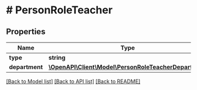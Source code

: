 # # PersonRoleTeacher

## Properties

Name | Type | Description | Notes
------------ | ------------- | ------------- | -------------
**type** | **string** |  | [optional]
**department** | [**\OpenAPI\Client\Model\PersonRoleTeacherDepartment**](PersonRoleTeacherDepartment.md) |  | [optional]

[[Back to Model list]](../../README.md#models) [[Back to API list]](../../README.md#endpoints) [[Back to README]](../../README.md)
